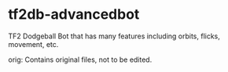 # tf2db-advancedbot
TF2 Dodgeball Bot that has many features including orbits, flicks, movement, etc.

orig: Contains original files, not to be edited.

